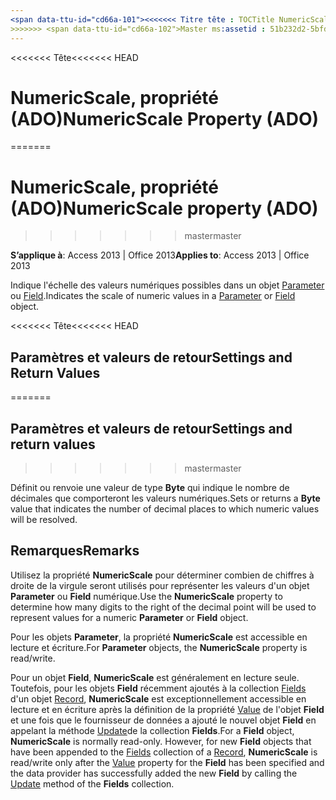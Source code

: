 ```yaml
---
<span data-ttu-id="cd66a-101"><<<<<<< Titre tête : TOCTitle NumericScale propriété (ADO) : propriété NumericScale (ADO) === titre : NumericScale, propriété (ADO) TOCTitle : NumericScale, propriété (ADO)</span><span class="sxs-lookup"><span data-stu-id="cd66a-101"><<<<<<< HEAD title: NumericScale Property (ADO) TOCTitle: NumericScale Property (ADO) ======= title: NumericScale property (ADO) TOCTitle: NumericScale property (ADO)</span></span>
>>>>>>> <span data-ttu-id="cd66a-102">Master ms:assetid : 51b232d2-5bfd-521c-f4e9-65655ecc7c70 ms:mtpsurl : https://msdn.microsoft.com/library/JJ249263(v=office.15) ms:contentKeyID : ms.date 48544824 : 18/09/2015 mtps_version : v=office.15</span><span class="sxs-lookup"><span data-stu-id="cd66a-102">master ms:assetid: 51b232d2-5bfd-521c-f4e9-65655ecc7c70 ms:mtpsurl: https://msdn.microsoft.com/library/JJ249263(v=office.15) ms:contentKeyID: 48544824 ms.date: 09/18/2015 mtps_version: v=office.15</span></span>
---
```


<span data-ttu-id="cd66a-103"><<<<<<< Tête</span><span class="sxs-lookup"><span data-stu-id="cd66a-103"><<<<<<< HEAD</span></span>
# <a name="numericscale-property-ado"></a><span data-ttu-id="cd66a-104">NumericScale, propriété (ADO)</span><span class="sxs-lookup"><span data-stu-id="cd66a-104">NumericScale Property (ADO)</span></span>
=======
# <a name="numericscale-property-ado"></a><span data-ttu-id="cd66a-105">NumericScale, propriété (ADO)</span><span class="sxs-lookup"><span data-stu-id="cd66a-105">NumericScale property (ADO)</span></span>
>>>>>>> <span data-ttu-id="cd66a-106">master</span><span class="sxs-lookup"><span data-stu-id="cd66a-106">master</span></span>


<span data-ttu-id="cd66a-107">**S’applique à**: Access 2013 | Office 2013</span><span class="sxs-lookup"><span data-stu-id="cd66a-107">**Applies to**: Access 2013 | Office 2013</span></span>

<span data-ttu-id="cd66a-108">Indique l'échelle des valeurs numériques possibles dans un objet [Parameter](parameter-object-ado.md) ou [Field](field-object-ado.md).</span><span class="sxs-lookup"><span data-stu-id="cd66a-108">Indicates the scale of numeric values in a [Parameter](parameter-object-ado.md) or [Field](field-object-ado.md) object.</span></span>

<span data-ttu-id="cd66a-109"><<<<<<< Tête</span><span class="sxs-lookup"><span data-stu-id="cd66a-109"><<<<<<< HEAD</span></span>
## <a name="settings-and-return-values"></a><span data-ttu-id="cd66a-110">Paramètres et valeurs de retour</span><span class="sxs-lookup"><span data-stu-id="cd66a-110">Settings and Return Values</span></span>
=======
## <a name="settings-and-return-values"></a><span data-ttu-id="cd66a-111">Paramètres et valeurs de retour</span><span class="sxs-lookup"><span data-stu-id="cd66a-111">Settings and return values</span></span>
>>>>>>> <span data-ttu-id="cd66a-112">master</span><span class="sxs-lookup"><span data-stu-id="cd66a-112">master</span></span>

<span data-ttu-id="cd66a-113">Définit ou renvoie une valeur de type **Byte** qui indique le nombre de décimales que comporteront les valeurs numériques.</span><span class="sxs-lookup"><span data-stu-id="cd66a-113">Sets or returns a **Byte** value that indicates the number of decimal places to which numeric values will be resolved.</span></span>

## <a name="remarks"></a><span data-ttu-id="cd66a-114">Remarques</span><span class="sxs-lookup"><span data-stu-id="cd66a-114">Remarks</span></span>

<span data-ttu-id="cd66a-115">Utilisez la propriété **NumericScale** pour déterminer combien de chiffres à droite de la virgule seront utilisés pour représenter les valeurs d'un objet **Parameter** ou **Field** numérique.</span><span class="sxs-lookup"><span data-stu-id="cd66a-115">Use the **NumericScale** property to determine how many digits to the right of the decimal point will be used to represent values for a numeric **Parameter** or **Field** object.</span></span>

<span data-ttu-id="cd66a-116">Pour les objets **Parameter**, la propriété **NumericScale** est accessible en lecture et écriture.</span><span class="sxs-lookup"><span data-stu-id="cd66a-116">For **Parameter** objects, the **NumericScale** property is read/write.</span></span>

<span data-ttu-id="cd66a-p101">Pour un objet **Field**, **NumericScale** est généralement en lecture seule. Toutefois, pour les objets **Field** récemment ajoutés à la collection [Fields](fields-collection-ado.md) d'un objet [Record](record-object-ado.md), **NumericScale** est exceptionnellement accessible en lecture et en écriture après la définition de la propriété [Value](value-property-ado.md) de l'objet **Field** et une fois que le fournisseur de données a ajouté le nouvel objet **Field** en appelant la méthode [Update](update-method-ado.md)de la collection **Fields**.</span><span class="sxs-lookup"><span data-stu-id="cd66a-p101">For a **Field** object, **NumericScale** is normally read-only. However, for new **Field** objects that have been appended to the [Fields](fields-collection-ado.md) collection of a [Record](record-object-ado.md), **NumericScale** is read/write only after the [Value](value-property-ado.md) property for the **Field** has been specified and the data provider has successfully added the new **Field** by calling the [Update](update-method-ado.md) method of the **Fields** collection.</span></span>

